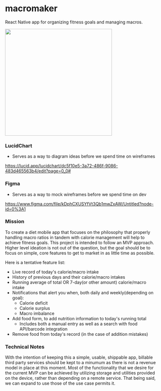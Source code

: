 # macromaker

React Native app for organizing fitness goals and managing macros.

<img src="https://user-images.githubusercontent.com/16945851/126695801-553d1477-e4b4-403b-a77a-0399b5a7059c.png" width="350" />

### LucidChart

- Serves as a way to diagram ideas before we spend time on wireframes

https://lucid.app/lucidchart/dc5f10e5-3a72-486f-9086-483d465563b4/edit?page=0_0#

### Figma

- Serves as a way to mock wireframes before we spend time on dev

https://www.figma.com/file/kDphCXUSYfVt3Qb1mwZxAW/Untitled?node-id=0%3A1


### Mission

To create a diet mobile app that focuses on the philosophy that properly handling macro ratios in tandem with calorie management will help to achieve fitness goals. This project is intended to follow an MVP approach. Higher level ideation is not out of the question, but the goal should be to focus on simple, core features to get to market in as little time as possible.

Here is a tentative feature list:

- Live record of today's calorie/macro intake
- History of previous days and their calorie/macro intakes
- Running average of total OR 7-day(or other amount) calorie/macro intake
- Notifications that alert you when, both daily and weekly(depending on goal):
    - Calorie deficit
    - Calorie surplus
    - Macro imbalance
- Add food form, to add nutrition information to today's running total
    - Includes both a manual entry as well as a search with food API/barcode integration
- Remove food from today's record (in the case of addition mistakes)


### Technical Notes

With the intention of keeping this a simple, usable, shippable app, billable third party services should be kept to a minumum as there is not a revenue model in place at this moment. Most of the functionality that we desire for the current MVP can be achieved by utilizing storage and utilities provided on the device, rather than depending on a remote service. That being said, we can expand to use those of the use case permits it.

